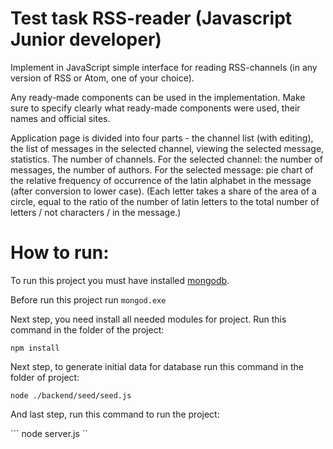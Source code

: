 # Test task RSS-reader (Javascript Junior developer)

Implement in JavaScript simple interface for reading RSS-channels (in any version of RSS or Atom, one of your choice).

Any ready-made components can be used in the implementation. Make sure to specify clearly what  ready-made components were used, their names and official sites.

Application page is divided into four parts - the channel list (with editing), the list of messages in the selected channel, viewing the selected message, statistics.
The number of channels.
For the selected channel: the number of messages, the number of authors.
For the selected message: pie chart of the relative frequency of occurrence of the latin alphabet in the message (after conversion to lower case).
(Each letter takes a share of the area of a circle, equal to the ratio of the number of latin letters to the total number of letters / not characters  / in the message.)

# How to run:

To run this project you must have installed [mongodb](http://www.mongodb.com/).

Before run this project run ``` mongod.exe ```

Next step, you need install all needed modules for project. Run this command in the folder of the project:

``` npm install ```

Next step, to generate initial data for database run this command in the folder of project:

``` node ./backend/seed/seed.js ```

And last step, run this command to run the project:

``` node server.js ``